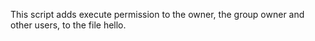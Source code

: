 This script adds execute permission to the owner, the group owner and other users, to the file hello.
